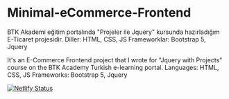 # Minimal-eCommerce-Frontend

BTK Akademi eğitim portalında "Projeler ile Jquery" kursunda hazırladığım E-Ticaret projesidir.
Diller: HTML, CSS, JS
Frameworklar: Bootstrap 5, Jquery

It's an E-Commerce Frontend project that I wrote for "Jquery with Projects" course on the BTK Academy Turkish e-learning portal.
Languages: HTML, CSS, JS
Frameworks: Bootstrap 5, Jquery

[![Netlify Status](https://api.netlify.com/api/v1/badges/136f7e48-9f5b-43a1-a7ce-91e7fe3af0e4/deploy-status)](https://app.netlify.com/sites/boring-lumiere-6fd33b/deploys)
